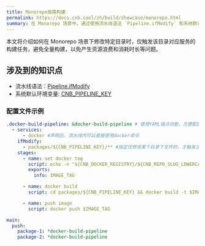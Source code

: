 ```yaml
---
title: Monorepo按需构建
permalink: https://docs.cnb.cool/zh/build/showcase/monorepo.html
summary: 在 Monorepo 场景中，通过使用流水线语法 `Pipeline.ifModify` 和系统默认环境变量 `CNB_PIPELINE_KEY`，可实现对修改特定目录仅触发对应服务构建任务的优化，避免全量构建带来的资源和时间消耗。配置示例展示了如何通过 YAML 锚点复用配置，并设置条件触发和构建步骤。
---
```

本文将介绍如何在 Monorepo 场景下修改特定目录时，仅触发该目录对应服务的构建任务，避免全量构建，以免产生资源浪费和消耗时长等问题。

## 涉及到的知识点

- 流水线语法：[Pipeline.ifModify](../grammar.md#Pipeline-ifModify)
- 系统默认环境变量: [CNB_PIPELINE_KEY](../build-in-env.md#cnb-pipeline-key)

### 配置文件示例

```yaml title=.cnb.yml
.docker-build-pipeline: &docker-build-pipeline # 使用YAML锚点功能，方便配置复用
  - services:
      - docker #声明后，流水线内可以直接使用docker命令
    ifModify:
      - packages/${CNB_PIPELINE_KEY}/** #指定仅修改某个目录下文件时，才触发才目录下构建，此处CNB_PIPELINE_KEY为系统默认环境变量，代表当前流水线的KEY
    stages:
      - name: set docker tag
        script: echo -n "${CNB_DOCKER_REGISTRY}/${CNB_REPO_SLUG_LOWERCASE}:$CODING_COMMIT_SHORT"
        exports:
          info: IMAGE_TAG

      - name: docker build
        script: cd packages/${CNB_PIPELINE_KEY} && docker build -t $IMAGE_TAG .

      - name: push image
        script: docker push $IMAGE_TAG

main:
  push:
    package-1: *docker-build-pipeline
    package-2: *docker-build-pipeline
```
